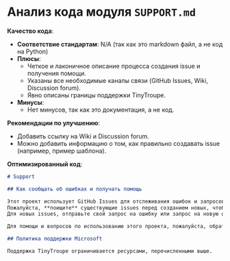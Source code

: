 # Анализ кода модуля `SUPPORT.md`

**Качество кода**:
- **Соответствие стандартам**: N/A (так как это markdown файл, а не код на Python)
- **Плюсы**:
    - Четкое и лаконичное описание процесса создания issue и получения помощи.
    - Указаны все необходимые каналы связи (GitHub Issues, Wiki, Discussion forum).
    - Явно описаны границы поддержки TinyTroupe.
- **Минусы**:
    - Нет минусов, так как это документация, а не код.

**Рекомендации по улучшению**:
- Добавить ссылку на Wiki и Discussion forum.
- Можно добавить информацию о том, как правильно создавать issue (например, пример шаблона).

**Оптимизированный код**:
```markdown
# Support

## Как сообщать об ошибках и получать помощь

Этот проект использует GitHub Issues для отслеживания ошибок и запросов на добавление новых функций.
Пожалуйста, **поищите** существующие issues перед созданием новых, чтобы избежать дублирования.
Для новых issues, отправьте свой запрос на ошибку или запрос на новую функцию как новый Issue.

Для помощи и вопросов по использованию этого проекта, пожалуйста, обратитесь к нашей [Wiki](здесь_будет_ссылка_на_вики) или задайте вопрос на нашем [форуме обсуждений](здесь_будет_ссылка_на_форум), оба находятся здесь, на GitHub.

## Политика поддержки Microsoft

Поддержка TinyTroupe ограничивается ресурсами, перечисленными выше.

```